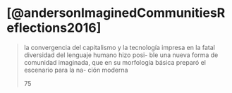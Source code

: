 # [@andersonImaginedCommunitiesReflections2016]



> la convergencia del capitalismo y la tecnología impresa
> en la fatal diversidad del lenguaje humano hizo posi-
> ble una nueva forma de comunidad imaginada, que en
> su morfología básica preparó el escenario para la na-
> ción moderna
> 
> 75